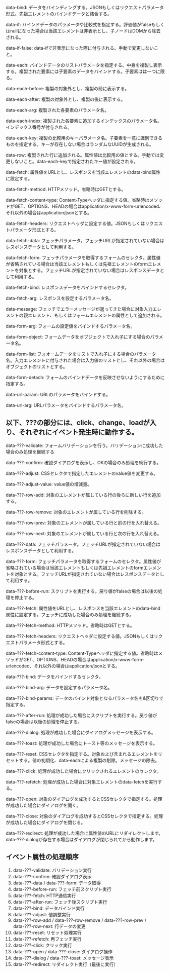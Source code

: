data-bind: データをバインディングする。JSONもしくはリクエストパラメータ形式。先祖エレメントのバインドデータと結合する。

data-if: バインドデータのパラメータや比較式を指定する。評価値がfalseもしくはnullになった場合は当該エレメントは非表示とし、子ノードはDOMから除去される。

data-if-false: data-ifで非表示になった際に付与される。手動で変更しないこと。

data-each: バインドデータのリストパラメータを指定する。中身を複製し表示する。複製された要素には子要素のデータをバインドする。子要素はは一つに限る。

data-each-before: 複製の対象外とし、複製の前に表示する。

data-each-after: 複製の対象外とし、複製の後に表示する。

data-each-arg: 複製された各要素のパラメータ名。

data-each-index: 複製された各要素に追加するインデックスのパラメータ名。インデックス番号が付与される。

data-each-key: 複製の比較用のキーパラメータ名。子要素を一意に識別できるものを指定する。キーが存在しない場合はランダムなUUIDが生成される。

data-row: 複製された行に追加される。属性値は比較用の値とする。手動では変更しないこと。data-each-keyで指定されたキー値が設定される。

data-fetch: 属性値をURLとし、レスポンスを当該エレメントのdata-bind属性に設定する。

data-fetch-method: HTTPメソッド。省略時はGETとする。

data-fetch-content-type: Content-Typeヘッダに指定する値。省略時はメソッドがGET、OPTIONS、HEADの場合はapplication/x-www-form-urlencoded、それ以外の場合はapplication/jsonとする。

data-fetch-headers: リクエストヘッダに設定する値。JSONもしくはリクエストパラメータ形式とする。

data-fetch-data: フェッチパラメータ。フェッチURLが指定されていない場合はレスポンスデータとして利用する。

data-fetch-form: フェッチパラメータを取得するフォームのセレクタ。属性値が省略されている場合は当該エレメントもしくは先祖エレメントのformエレメントを対象とする。フェッチURLが指定されていない場合はレスポンスデータとして利用する。

data-fetch-bind: レスポンスデータをバインドするセレクタ。

data-fetch-arg: レスポンスを設定するパラメータ名。

data-message: フェッチでエラーメッセージが返ってきた場合に対象入力エレメントの親エレメント、もしくはフォームエレメントの属性として追加される。

data-form-arg: フォームの設定値をバインドするパラメータ名。

data-form-object: フォームデータをオブジェクトで入れ子にする場合のパラメータ名。

data-form-list: フォオームデータをリストで入れ子にする場合のパラメータ名。入力エレメントに付与された場合は入力値のリストとし、それ以外の場合はオブジェクトのリストとする。

data-form-detach: フォームのバインドデータを反映させないようにするために指定する。

data-url-param: URLのパラメータをバインドする。

data-url-arg: URLパラメータをバインドするパラメータ名。

## 以下、???の部分には、click、change、loadが入り、それぞれにイベント発生時に動作する。

data-???-validate: フォームバリデーションを行う。バリデーションに成功した場合のみ処理を継続する

data-???-confirm: 確認ダイアログを表示し、OKの場合のみ処理を続行する。

data-???-adjust: CSSセレクタで指定したエレメントのvalue値を変更する。

data-???-adjust-value: value値の増減量。

data-???-row-add: 対象のエレメントが属している行の後ろに新しい行を追加する。

data-???-row-remove: 対象のエレメントが属している行を削除する。

data-???-row-prev: 対象のエレメントが属している行と前の行を入れ替える。

data-???-row-next: 対象のエレメントが属している行と次の行を入れ替える。

data-???-data: フェッチパラメータ。フェッチURLが指定されていない場合はレスポンスデータとして利用する。

data-???-form: フェッチパラメータを取得するフォームのセレクタ。属性値が省略されている場合は当該エレメントもしくは先祖エレメントのformエレメントを対象とする。フェッチURLが指定されていない場合はレスポンスデータとして利用する。

data-???-before-run: スクリプトを実行する。戻り値がfalseの場合は以後の処理を停止する。

data-???-fetch: 属性値をURLとし、レスポンスを当該エレメントのdata-bind属性に設定する。フェッチに成功した場合のみ処理を継続する。

data-???-fetch-method: HTTPメソッド。省略時はGETとする。

data-???-fetch-headers: リクエストヘッダに設定する値。JSONもしくはリクエストパラメータ形式とする。

data-???-fetch-content-type: Content-Typeヘッダに指定する値。省略時はメソッドがGET、OPTIONS、HEADの場合はapplication/x-www-form-urlencoded、それ以外の場合はapplication/jsonとする。

data-???-bind: データをバインドするセレクタ。

data-???-bind-arg: データを設定するパラメータ名。

data-???-bind-params: データのバインド対象となるパラメータ名を&区切りで指定する。

data-???-after-run: 処理が成功した場合にスクリプトを実行する。戻り値がfalseの場合は以後の処理を停止する。

data-???-dialog: 処理が成功した場合にダイアログメッセージを表示する。

data-???-toast: 処理が成功した場合にトースト等のメッセージを表示する。

data-???-reset: CSSセレクタを指定する。対象および含まれるエレメントをリセットする。値の初期化、data-eachによる複製の削除。メッセージの除去。

data-???-click: 処理が成功した場合にクリックされるエレメントのセレクタ。

data-???-refetch: 処理が成功した場合に対象エレメントのdata-fetchを実行する。

data-???-open: 対象のダイアログを成功するとCSSセレクタで指定する。処理が成功した場合にダイアログを開く。

data-???-close: 対象のダイアログを成功するとCSSセレクタで指定する。処理が成功した場合にダイアログを閉じる。

data-???-redirect: 処理が成功した場合に属性値のURLにリダイレクトします。data-???-dialogが存在する場合はダイアログが閉じられてから動作します。

## イベント属性の処理順序

1. data-???-validate: バリデーション実行
2. data-???-confirm: 確認ダイアログ表示
3. data-???-data / data-???-form: データ取得
4. data-???-before-run: フェッチ前スクリプト実行
5. data-???-fetch: HTTP通信実行
6. data-???-after-run: フェッチ後スクリプト実行
7. data-???-bind: データバインド実行
8. data-???-adjust: 値調整実行
9. data-???-row-add / data-???-row-remove / data-???-row-prev / data-???-row-next: 行データの変更
10. data-???-reset: リセット処理実行
11. data-???-refetch: 再フェッチ実行
12. data-???-click: クリック実行
13. data-???-open / data-???-close: ダイアログ操作
14. data-???-dialog / data-???-toast: メッセージ表示
15. data-???-redirect: リダイレクト実行（最後に実行）
